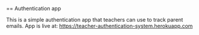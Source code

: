 == Authentication app

This is a simple authentication app that teachers can use to track parent emails.
App is live at: https://teacher-authentication-system.herokuapp.com
